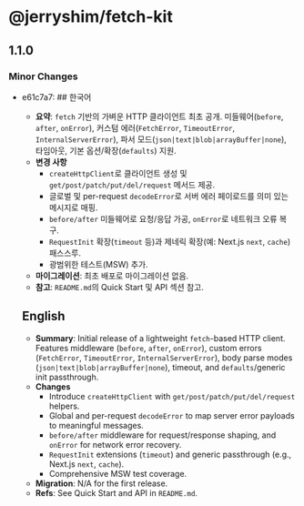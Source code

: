 # @jerryshim/fetch-kit

## 1.1.0

### Minor Changes

- e61c7a7: ## 한국어
  - **요약**: `fetch` 기반의 가벼운 HTTP 클라이언트 최초 공개. 미들웨어(`before`, `after`, `onError`), 커스텀 에러(`FetchError`, `TimeoutError`, `InternalServerError`), 파서 모드(`json|text|blob|arrayBuffer|none`), 타임아웃, 기본 옵션/확장(`defaults`) 지원.
  - **변경 사항**
    - `createHttpClient`로 클라이언트 생성 및 `get/post/patch/put/del/request` 메서드 제공.
    - 글로벌 및 per-request `decodeError`로 서버 에러 페이로드를 의미 있는 메시지로 매핑.
    - `before/after` 미들웨어로 요청/응답 가공, `onError`로 네트워크 오류 복구.
    - `RequestInit` 확장(`timeout` 등)과 제네릭 확장(예: Next.js `next`, `cache`) 패스스루.
    - 광범위한 테스트(MSW) 추가.
  - **마이그레이션**: 최초 배포로 마이그레이션 없음.
  - **참고**: `README.md`의 Quick Start 및 API 섹션 참고.

  ## English
  - **Summary**: Initial release of a lightweight `fetch`-based HTTP client. Features middleware (`before`, `after`, `onError`), custom errors (`FetchError`, `TimeoutError`, `InternalServerError`), body parse modes (`json|text|blob|arrayBuffer|none`), timeout, and `defaults`/generic init passthrough.
  - **Changes**
    - Introduce `createHttpClient` with `get/post/patch/put/del/request` helpers.
    - Global and per-request `decodeError` to map server error payloads to meaningful messages.
    - `before/after` middleware for request/response shaping, and `onError` for network error recovery.
    - `RequestInit` extensions (`timeout`) and generic passthrough (e.g., Next.js `next`, `cache`).
    - Comprehensive MSW test coverage.
  - **Migration**: N/A for the first release.
  - **Refs**: See Quick Start and API in `README.md`.
